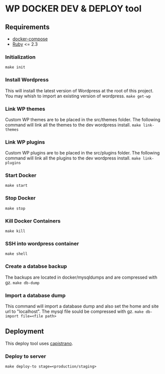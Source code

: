 # WP DOCKER DEV & DEPLOY tool

## Requirements
- [docker-compose](https://docs.docker.com/compose/)
- [Ruby](https://www.ruby-lang.org/en/) <= 2.3

### Initialization
`make init`
### Install Wordpress
This will install the latest version of Wordpress at the root of this project. You may whish to import an existing version of wordpress.
`make get-wp`
### Link WP themes
Custom WP themes are to be placed in the src/themes folder.
The following command will link all the themes to the dev wordpress install.
`make link-themes`
### Link WP plugins
Custom WP plugins are to be placed in the src/plugins folder.
The following command will link all the plugins to the dev wordpress install.
`make link-plugins`
### Start Docker
`make start`
### Stop Docker
`make stop`
### Kill Docker Containers
`make kill`
### SSH into wordpress container
`make shell`
### Create a databse backup
The backups are located in docker/mysqldumps and are compressed with gz.
`make db-dump`
### Import a database dump
This command will import a database dump and also set the home and site url to "localhost".
The mysql file sould be compressed with gz.
`make db-import file=<file path>`
## Deployment
This deploy tool uses [capistrano](http://capistranorb.com/).
### Deploy to server
`make deploy-to stage=<production/staging>` 